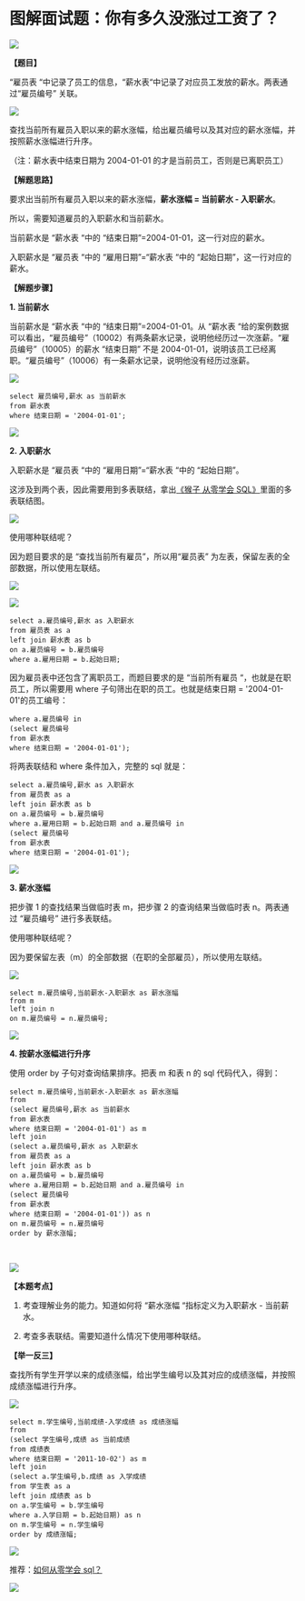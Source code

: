 # **图解面试题：你有多久没涨过工资了？**

**![](https://mmbiz.qpic.cn/mmbiz/gaCraaqqO6OH8iawnCEdFNyyAicM1Z6c7eib2pkH8j8FWUGtFfY2pUtXuHD8JbSbKrf5DBZoYmIKsywYIc3e73ribg/640?wx_fmt=other)**

**【题目】**

“雇员表 “中记录了员工的信息，“薪水表“中记录了对应员工发放的薪水。两表通过“雇员编号” 关联。

![](https://mmbiz.qpic.cn/mmbiz_png/ck6CnicJLvVSq7FkwiateicdmkuIPc0wQx1pcLctWl6D8uiaiadSQCKv5uIS6rkIIiaEXzWTDNjYbUwOwuNkMtpuYHog/640?wx_fmt=png)

查找当前所有雇员入职以来的薪水涨幅，给出雇员编号以及其对应的薪水涨幅，并按照薪水涨幅进行升序。

（注：薪水表中结束日期为 2004-01-01 的才是当前员工，否则是已离职员工）

**【解题思路】**

要求出当前所有雇员入职以来的薪水涨幅，**薪水涨幅 = 当前薪水 - 入职薪水**。

所以，需要知道雇员的入职薪水和当前薪水。

当前薪水是 “薪水表 “中的 “结束日期”=2004-01-01，这一行对应的薪水。

入职薪水是 “雇员表 “中的 “雇用日期”=“薪水表 “中的 “起始日期”，这一行对应的薪水。

**【解题步骤】**

**1. 当前薪水**

当前薪水是 “薪水表 “中的 “结束日期”=2004-01-01。从 “薪水表 “给的案例数据可以看出，“雇员编号”（10002）有两条薪水记录，说明他经历过一次涨薪。“雇员编号”（10005）的薪水 “结束日期” 不是 2004-01-01，说明该员工已经离职。“雇员编号”（10006）有一条薪水记录，说明他没有经历过涨薪。

**![](https://mmbiz.qpic.cn/mmbiz_jpg/ck6CnicJLvVSq7FkwiateicdmkuIPc0wQx1M2APC2ovR4Lb7zJXasb00iazUvCOwDrJhe9jec5LwA3mOEGIKxrVz2A/640?wx_fmt=jpeg)**

```MYSQL
select 雇员编号,薪水 as 当前薪水
from 薪水表
where 结束日期 = '2004-01-01';

```

![](https://mmbiz.qpic.cn/mmbiz_jpg/ck6CnicJLvVSq7FkwiateicdmkuIPc0wQx1BSpw5HRdCLj1YC2CMeO16m34icwLrN4pAvzvKBcvXXptj4u5RRVdSUQ/640?wx_fmt=jpeg)

**2. 入职薪水**

入职薪水是 “雇员表 “中的 “雇用日期”=“薪水表 “中的 “起始日期”。

这涉及到两个表，因此需要用到多表联结，拿出[《猴子 从零学会 SQL》](http://mp.weixin.qq.com/s?__biz=MzAxMTMwNTMxMQ==&mid=2649247566&idx=2&sn=5af748b677eb72028764dde0577675fb&chksm=835fc77eb4284e68e8cfe3f08c5a671b9e080b2651f20b40b1c793ffda4042ae43ad8f35a755&scene=21#wechat_redirect)里面的多表联结图。

![](https://mmbiz.qpic.cn/mmbiz_png/ck6CnicJLvVSq7FkwiateicdmkuIPc0wQx1hHh753wCZrf6DibIbVUZv854FpGWzUaAiaaY9u4gJHS4OlxsgRaUPWGg/640?wx_fmt=png)

使用哪种联结呢？

因为题目要求的是 “查找当前所有雇员”，所以用“雇员表” 为左表，保留左表的全部数据，所以使用左联结。

![](https://mmbiz.qpic.cn/mmbiz_png/gaCraaqqO6MP86LiaWHCvBmPIzJwn2VwcBdAeibuDib923SsbgrSuTclZicg5e625Ke7xNibsFGX0l6K5QLeibBReV2A/640?wx_fmt=png)

![](https://mmbiz.qpic.cn/mmbiz_png/gaCraaqqO6MP86LiaWHCvBmPIzJwn2VwclrPR0ZCoq06zg514SvNEUm7FmFYAVQhWA51INCMcgoxM8tvgG7t15g/640?wx_fmt=png)  

```MYSQL
select a.雇员编号,薪水 as 入职薪水
from 雇员表 as a 
left join 薪水表 as b
on a.雇员编号 = b.雇员编号
where a.雇用日期 = b.起始日期;

```

因为雇员表中还包含了离职员工，而题目要求的是 “当前所有雇员 “，也就是在职员工，所以需要用 where 子句筛出在职的员工。也就是结束日期 = '2004-01-01'的员工编号：

```MYSQL
where a.雇员编号 in 
(select 雇员编号
from 薪水表
where 结束日期 = '2004-01-01');

```

将两表联结和 where 条件加入，完整的 sql 就是：  

```MYSQL
select a.雇员编号,薪水 as 入职薪水
from 雇员表 as a 
left join 薪水表 as b
on a.雇员编号 = b.雇员编号
where a.雇用日期 = b.起始日期 and a.雇员编号 in 
(select 雇员编号
from 薪水表
where 结束日期 = '2004-01-01');

```

![](https://mmbiz.qpic.cn/mmbiz_jpg/gaCraaqqO6Mp65rIrjO4WX4ne2YM1TkXp0At9eoWYO3wHNnqIPM4rBfTTEefhOfhGnaIW2Y3S5CvVps3CKLeoA/640?wx_fmt=jpeg)  

**3. 薪水涨幅**  

把步骤 1 的查找结果当做临时表 m，把步骤 2 的查询结果当做临时表 n。两表通过 “雇员编号” 进行多表联结。

使用哪种联结呢？

因为要保留左表（m）的全部数据（在职的全部雇员），所以使用左联结。

![](https://mmbiz.qpic.cn/mmbiz_png/gaCraaqqO6Mp65rIrjO4WX4ne2YM1TkXMicBR8Ue1dmXLvZkSN6m5FRApluBfWzTOBynJfuzMk86XiaacmXibkAfg/640?wx_fmt=png)

```MYSQL
select m.雇员编号,当前薪水-入职薪水 as 薪水涨幅
from m
left join n
on m.雇员编号 = n.雇员编号;

```

![](https://mmbiz.qpic.cn/mmbiz_jpg/ck6CnicJLvVSq7FkwiateicdmkuIPc0wQx1y0ZlQ1qd9ts3IGFYaqQicMLXL1J1sKib5Z7efEdsEA0RtWI2Un2YMwSw/640?wx_fmt=jpeg)

**4. 按薪水涨幅进行升序**  

使用 order by 子句对查询结果排序。把表 m 和表 n 的 sql 代码代入，得到：  

```MYSQL
select m.雇员编号,当前薪水-入职薪水 as 薪水涨幅
from
(select 雇员编号,薪水 as 当前薪水 
from 薪水表 
where 结束日期 = '2004-01-01') as m
left join 
(select a.雇员编号,薪水 as 入职薪水 
from 雇员表 as a 
left join 薪水表 as b 
on a.雇员编号 = b.雇员编号
where a.雇用日期 = b.起始日期 and a.雇员编号 in 
(select 雇员编号
from 薪水表
where 结束日期 = '2004-01-01')) as n
on m.雇员编号 = n.雇员编号 
order by 薪水涨幅;

```

‍

![](https://mmbiz.qpic.cn/mmbiz_jpg/ck6CnicJLvVSq7FkwiateicdmkuIPc0wQx1lIxicf9dmRM2qpaHoxTm4ARibUxy8ibZA9zk7ic37YY6RsIf2kJNkRlQOA/640?wx_fmt=jpeg)

**【本题考点】**

1. 考查理解业务的能力。知道如何将 “薪水涨幅 “指标定义为入职薪水 - 当前薪水。

2. 考查多表联结。需要知道什么情况下使用哪种联结。

**【举一反三】**

查找所有学生开学以来的成绩涨幅，给出学生编号以及其对应的成绩涨幅，并按照成绩涨幅进行升序。

![](https://mmbiz.qpic.cn/mmbiz_png/ck6CnicJLvVSq7FkwiateicdmkuIPc0wQx1NS72AOoOxC8XCOreQKZIbUozl5cpeP0WQzgNCFk5BEqJ67gktibqXYQ/640?wx_fmt=png)

```MYSQL
select m.学生编号,当前成绩-入学成绩 as 成绩涨幅
from
(select 学生编号,成绩 as 当前成绩 
from 成绩表 
where 结束日期 = '2011-10-02') as m
left join
(select a.学生编号,b.成绩 as 入学成绩 
from 学生表 as a 
left join 成绩表 as b 
on a.学生编号 = b.学生编号 
where a.入学日期 = b.起始日期) as n
on m.学生编号 = n.学生编号
order by 成绩涨幅;

```

![](https://mmbiz.qpic.cn/mmbiz_jpg/ck6CnicJLvVSq7FkwiateicdmkuIPc0wQx118xichIvnAEJnLibRA3XY18Yqv21LazyibLtXHh5p9bV8v8EDDDg2giaUw/640?wx_fmt=jpeg)

推荐：[如何从零学会 sql？](http://mp.weixin.qq.com/s?__biz=MzAxMTMwNTMxMQ==&mid=2649247566&idx=2&sn=5af748b677eb72028764dde0577675fb&chksm=835fc77eb4284e68e8cfe3f08c5a671b9e080b2651f20b40b1c793ffda4042ae43ad8f35a755&scene=21#wechat_redirect)

![](https://mmbiz.qpic.cn/mmbiz_jpg/PnRVMhXvfFLxIWAcpH8WkJcASQH4ndhfSBQdupDEEcrxt9GKsU4nKKMQ4ZRVesnGwDT0jUbsRXt5ywrfmE8pqw/640?wx_fmt=jpeg)
